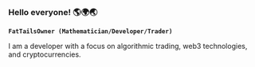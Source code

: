 ### Hello everyone! 🌎🌍🌏

**`FatTailsOwner (Mathematician/Developer/Trader)`**

I am a developer with a focus on algorithmic trading, web3 technologies, and cryptocurrencies. 
